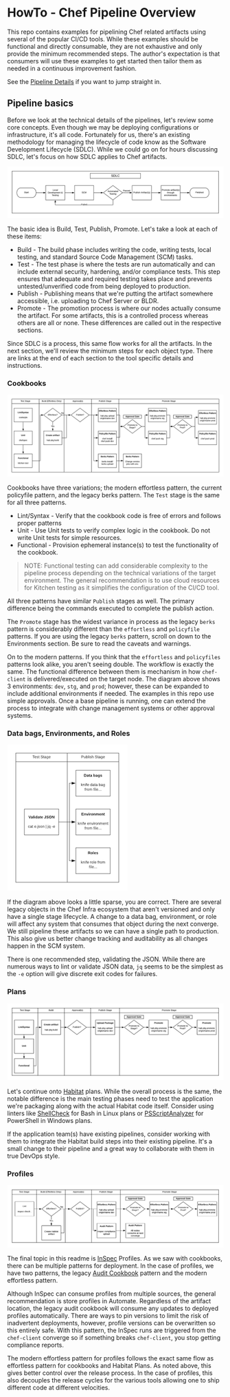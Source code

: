 # HowTo - Chef Pipeline Overview

This repo contains examples for pipelining Chef related artifacts using several of the popular CI/CD tools. While these examples should be functional and directly consumable, they are not exhaustive and only provide the minimum recommended steps. The author's expectation is that consumers will use these examples to get started then tailor them as needed in a continuous improvement fashion.

See the [Pipeline Details](PipelineDetails.md) if you want to jump straight in.

## Pipeline basics

Before we look at the technical details of the pipelines, let's review some core concepts. Even though we may be deploying configurations or infrastructure, it's all code. Fortunately for us, there's an existing methodology for managing the lifecycle of code know as the Software Development Lifecycle (SDLC). While we could go on for hours discussing SDLC, let's focus on how SDLC applies to Chef artifacts.

![Chef SDLC Process](images/SDLC.png)

The basic idea is Build, Test, Publish, Promote. Let's take a look at each of these items:

* Build - The build phase includes writing the code, writing tests, local testing, and standard Source Code Management (SCM) tasks.
* Test - The test phase is where the tests are run automatically and can include external security, hardening, and/or compliance tests. This step ensures that adequate and required testing takes place and prevents untested/unverified code from being deployed to production.
* Publish - Publishing means that we're putting the artifact somewhere accessible, i.e. uploading to Chef Server or BLDR.
* Promote - The promotion process is where our nodes actually consume the artifact. For some artifacts, this is a controlled process whereas others are all or none. These differences are called out in the respective sections.

Since SDLC is a process, this same flow works for all the artifacts. In the next section, we'll review the minimum steps for each object type. There are links at the end of each section to the tool specific details and instructions.

### Cookbooks

![Cookbook Process](images/cookbooks.png)

Cookbooks have three variations; the modern effortless pattern, the current policyfile pattern, and the legacy berks pattern. The `Test` stage is the same for all three patterns.

* Lint/Syntax - Verify that the cookbook code is free of errors and follows proper patterns
* Unit - Use Unit tests to verify complex logic in the cookbook. Do not write Unit tests for simple resources.
* Functional - Provision ephemeral instance(s) to test the functionality of the cookbook.

> NOTE: Functional testing can add considerable complexity to the pipeline process depending on the technical variations of the target environment. The general recommendation is to use cloud resources for Kitchen testing as it simplifies the configuration of the CI/CD tool.

All three patterns have similar `Publish` stages as well. The primary difference being the commands executed to complete the publish action.

The `Promote` stage has the widest variance in process as the legacy `berks` pattern is considerably different than the `effortless` and `policyfile` patterns. If you are using the legacy `berks` pattern, scroll on down to the Environments section. Be sure to read the caveats and warnings.

On to the modern patterns. If you think that the `effortless` and `policyfiles` patterns look alike, you aren't seeing double. The workflow is exactly the same. The functional difference between them is mechanism in how `chef-client` is delivered/executed on the target node. The diagram above shows 3 environments: `dev`, `stg`, and `prod`; however, these can be expanded to include additional environments if needed. The examples in this repo use simple approvals. Once a base pipeline is running, one can extend the process to integrate with change management systems or other approval systems.

### Data bags, Environments, and Roles

![Server Objects Process](./images/serverobjects.png)

If the diagram above looks a little sparse, you are correct. There are several legacy objects in the Chef Infra ecosystem that aren't versioned and only have a single stage lifecycle. A change to a data bag, environment, or role will affect any system that consumes that object during the next converge. We still pipeline these artifacts so we can have a single path to production. This also give us better change tracking and auditability as all changes happen in the SCM system.

There is one recommended step, validating the JSON. While there are numerous ways to lint or validate JSON data, `jq` seems to be the simplest as the `-e` option will give discrete exit codes for failures.

### Plans

![Plans Process](images/plan.png)

Let's continue onto [Habitat](https://www.habitat.sh) plans. While the overall process is the same, the notable difference is the main testing phases need to test the application we're packaging along with the actual Habitat code itself. Consider using linters like [ShellCheck](https://www.shellcheck.net/) for Bash in Linux plans or [PSScriptAnalyzer](https://github.com/PowerShell/PSScriptAnalyzer) for PowerShell in Windows plans.

If the application team(s) have existing pipelines, consider working with them to integrate the Habitat build steps into their existing pipeline. It's a small change to their pipeline and a great way to collaborate with them in true DevOps style.

### Profiles

![Profiles Process](images/profiles.png)

The final topic in this readme is [InSpec](https://www.inspec.io) Profiles. As we saw with cookbooks, there can be multiple patterns for deployment. In the case of profiles, we have two patterns, the legacy [Audit Cookbook](https://supermarket.chef.io/cookbooks/audit) pattern and the modern effortless pattern.

Although InSpec can consume profiles from multiple sources, the general recommendation is store profiles in Automate. Regardless of the artifact location, the legacy audit cookbook will consume any updates to deployed profiles automatically. There are ways to pin versions to limit the risk of inadvertent deployments, however, profile versions can be overwritten so this entirely safe. With this pattern, the InSpec runs are triggered from the `chef-client` converge so if something breaks `chef-client`, you stop getting compliance reports.

The modern effortless pattern for profiles follows the exact same flow as effortless pattern for cookbooks and Habitat Plans. As noted above, this gives better control over the release process. In the case of profiles, this also decouples the release cycles for the various tools allowing one to ship different code at different velocities.
